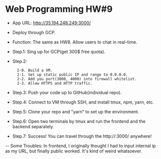 # Web Programming HW#9

- App URL: http://35.194.248.249:3000/

- Deploy through GCP.

- Function: The same as HW8. Allow users to chat in real-time. 

- Step.1: Sing up for GCP(get 300$ free quota).

- Step.2: 

		2-0. Build a VM.
		2-1. Set up static public IP and range to 0.0.0.0.
		2-2. Add you port(3000, 4000) into firewall whitelist.
		2-3. Allow HTTPS and HTTP traffic.

- Step.3: Push your code up to GitHub(individual repo).

- Step.4: Connect to VM through SSH, and install tmux, npm, yarn, etc.

- Step.5: Clone your repo and "yarn" to set up the environment.

- Step.6: Open two terminals by tmux and run the frontend and the backend separately.

- Step.7: Success! You can travel through the http://<publicIP>:3000/ anywhere!


-- Some Troubles: In frontend, I originally thought I had to input internal ip as my URL, but finally public worked. It's kind of weird whatsoever.
